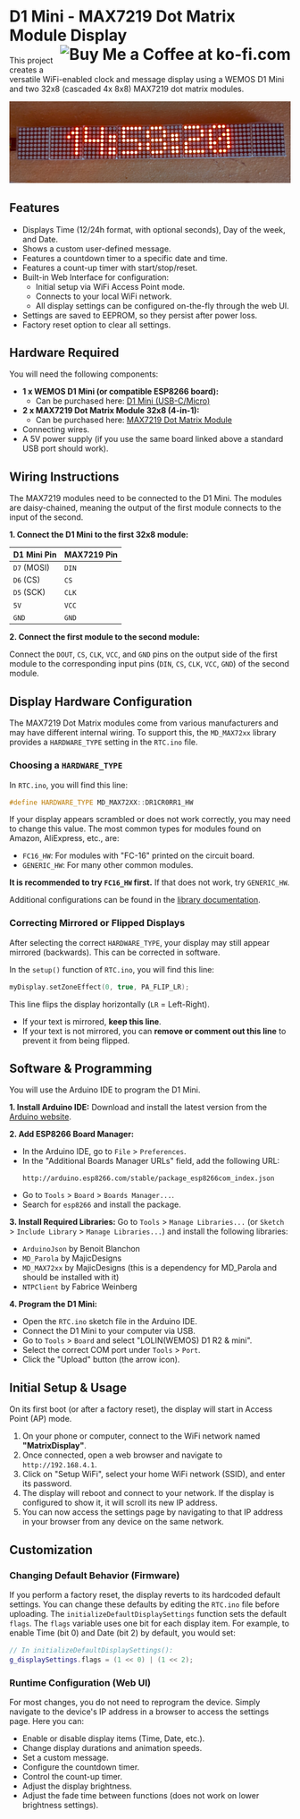 # D1 Mini - MAX7219 Dot Matrix Module Display <a href='https://ko-fi.com/christianjameswatkins' target='_blank'><img height='35' align='right' style='border:0px;height:46px;' src='https://storage.ko-fi.com/cdn/kofi1.png?v1' border='0' alt='Buy Me a Coffee at ko-fi.com' /></a>

This project creates a versatile WiFi-enabled clock and message display using a WEMOS D1 Mini and two 32x8 (cascaded 4x 8x8) MAX7219 dot matrix modules.

![GPIO Pin Out](D1%20Mini%20-%20MAX7219%20Dot%20Matrix%20Module%20Display.png)

## Features

*   Displays Time (12/24h format, with optional seconds), Day of the week, and Date.
*   Shows a custom user-defined message.
*   Features a countdown timer to a specific date and time.
*   Features a count-up timer with start/stop/reset.
*   Built-in Web Interface for configuration:
    *   Initial setup via WiFi Access Point mode.
    *   Connects to your local WiFi network.
    *   All display settings can be configured on-the-fly through the web UI.
*   Settings are saved to EEPROM, so they persist after power loss.
*   Factory reset option to clear all settings.

## Hardware Required

You will need the following components:

*   **1 x WEMOS D1 Mini (or compatible ESP8266 board):**
    *   Can be purchased here: [D1 Mini (USB-C/Micro)](https://www.aliexpress.com/item/1005007364969950.html)
*   **2 x MAX7219 Dot Matrix Module 32x8 (4-in-1):**
    *   Can be purchased here: [MAX7219 Dot Matrix Module](https://www.aliexpress.com/item/1005008005112441.html)
*   Connecting wires.
*   A 5V power supply (if you use the same board linked above a standard USB port should work).

## Wiring Instructions

The MAX7219 modules need to be connected to the D1 Mini. The modules are daisy-chained, meaning the output of the first module connects to the input of the second.

**1. Connect the D1 Mini to the first 32x8 module:**

| D1 Mini Pin | MAX7219 Pin |
| :---------- | :---------- |
| `D7` (MOSI) | `DIN`       |
| `D6` (CS)   | `CS`        |
| `D5` (SCK)  | `CLK`       |
| `5V`        | `VCC`       |
| `GND`       | `GND`       |

**2. Connect the first module to the second module:**

Connect the `DOUT`, `CS`, `CLK`, `VCC`, and `GND` pins on the output side of the first module to the corresponding input pins (`DIN`, `CS`, `CLK`, `VCC`, `GND`) of the second module.


## Display Hardware Configuration

The MAX7219 Dot Matrix modules come from various manufacturers and may have different internal wiring. To support this, the `MD_MAX72xx` library provides a `HARDWARE_TYPE` setting in the `RTC.ino` file.

### Choosing a `HARDWARE_TYPE`

In `RTC.ino`, you will find this line:
```c++
#define HARDWARE_TYPE MD_MAX72XX::DR1CR0RR1_HW
```

If your display appears scrambled or does not work correctly, you may need to change this value. The most common types for modules found on Amazon, AliExpress, etc., are:

*   `FC16_HW`: For modules with "FC-16" printed on the circuit board.
*   `GENERIC_HW`: For many other common modules.

**It is recommended to try `FC16_HW` first.** If that does not work, try `GENERIC_HW`.

Additional configurations can be found in the [library documentation](https://majicdesigns.github.io/MD_MAX72XX/page_hardware.html).

### Correcting Mirrored or Flipped Displays

After selecting the correct `HARDWARE_TYPE`, your display may still appear mirrored (backwards). This can be corrected in software.

In the `setup()` function of `RTC.ino`, you will find this line:
```c++
myDisplay.setZoneEffect(0, true, PA_FLIP_LR);
```
This line flips the display horizontally (`LR` = Left-Right).

*   If your text is mirrored, **keep this line**.
*   If your text is not mirrored, you can **remove or comment out this line** to prevent it from being flipped.

## Software & Programming

You will use the Arduino IDE to program the D1 Mini.

**1. Install Arduino IDE:**
Download and install the latest version from the [Arduino website](https://www.arduino.cc/en/software).

**2. Add ESP8266 Board Manager:**
*   In the Arduino IDE, go to `File` > `Preferences`.
*   In the "Additional Boards Manager URLs" field, add the following URL:
    ```
    http://arduino.esp8266.com/stable/package_esp8266com_index.json
    ```
*   Go to `Tools` > `Board` > `Boards Manager...`.
*   Search for `esp8266` and install the package.

**3. Install Required Libraries:**
Go to `Tools` > `Manage Libraries...` (or `Sketch` > `Include Library` > `Manage Libraries...`) and install the following libraries:
*   `ArduinoJson` by Benoit Blanchon
*   `MD_Parola` by MajicDesigns
*   `MD_MAX72xx` by MajicDesigns (this is a dependency for MD_Parola and should be installed with it)
*   `NTPClient` by Fabrice Weinberg

**4. Program the D1 Mini:**
*   Open the `RTC.ino` sketch file in the Arduino IDE.
*   Connect the D1 Mini to your computer via USB.
*   Go to `Tools` > `Board` and select "LOLIN(WEMOS) D1 R2 & mini".
*   Select the correct COM port under `Tools` > `Port`.
*   Click the "Upload" button (the arrow icon).

## Initial Setup & Usage

On its first boot (or after a factory reset), the display will start in Access Point (AP) mode.

1.  On your phone or computer, connect to the WiFi network named **"MatrixDisplay"**.
2.  Once connected, open a web browser and navigate to `http://192.168.4.1`.
3.  Click on "Setup WiFi", select your home WiFi network (SSID), and enter its password.
4.  The display will reboot and connect to your network. If the display is configured to show it, it will scroll its new IP address.
5.  You can now access the settings page by navigating to that IP address in your browser from any device on the same network.

## Customization

### Changing Default Behavior (Firmware)

If you perform a factory reset, the display reverts to its hardcoded default settings. You can change these defaults by editing the `RTC.ino` file before uploading. The `initializeDefaultDisplaySettings` function sets the default `flags`. The `flags` variable uses one bit for each display item. For example, to enable Time (bit 0) and Date (bit 2) by default, you would set:
```c++
// In initializeDefaultDisplaySettings():
g_displaySettings.flags = (1 << 0) | (1 << 2);
```

### Runtime Configuration (Web UI)

For most changes, you do not need to reprogram the device. Simply navigate to the device's IP address in a browser to access the settings page. Here you can:
*   Enable or disable display items (Time, Date, etc.).
*   Change display durations and animation speeds.
*   Set a custom message.
*   Configure the countdown timer.
*   Control the count-up timer.
*   Adjust the display brightness.
*   Adjust the fade time between functions (does not work on lower brightness settings).
